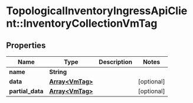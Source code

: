 # TopologicalInventoryIngressApiClient::InventoryCollectionVmTag

## Properties
Name | Type | Description | Notes
------------ | ------------- | ------------- | -------------
**name** | **String** |  | 
**data** | [**Array&lt;VmTag&gt;**](VmTag.md) |  | [optional] 
**partial_data** | [**Array&lt;VmTag&gt;**](VmTag.md) |  | [optional] 


